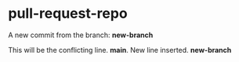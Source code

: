 # pull-request-repo

A new commit from the branch: **new-branch**

This will be the conflicting line. **main**.
New line inserted. **new-branch**

